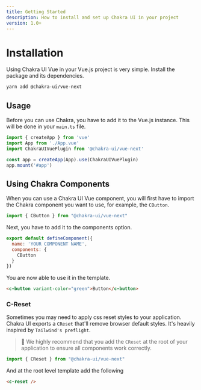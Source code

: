 ```yaml
---
title: Getting Started
description: How to install and set up Chakra UI in your project
version: 1.0+
---
```



# Installation

Using Chakra UI Vue in your Vue.js project is very simple. Install the package and its dependencies.

```bash
yarn add @chakra-ui/vue-next
```

## Usage

Before you can use Chakra, you have to add it to the Vue.js instance. This will be done in your `main.ts` file.

```jsx
import { createApp } from 'vue'
import App from './App.vue'
import ChakraUIVuePlugin from '@chakra-ui/vue-next'

const app = createApp(App).use(ChakraUIVuePlugin)
app.mount('#app')
```

## Using Chakra Components

When you can use a Chakra UI Vue component, you will first have to import the Chakra component you want to use, for example, the `CButton`.

```jsx
import { CButton } from "@chakra-ui/vue-next"
```

Next, you have to add it to the components option.

```jsx
export default defineComponent({
  name: 'YOUR COMPONENT NAME',
  components: {
    CButton
  }
})
```

You are now able to use it in the template.

```html
<c-button variant-color="green">Button</c-button>
```

### C-Reset

Sometimes you may need to apply css reset styles to your application. Chakra UI exports a `CReset` that'll remove browser default styles. It's heavily inspired by `Tailwind's preflight`.

> 🚨 We highly recommend that you add the `CReset` at the root of your application to ensure all components work correctly.

```jsx
import { CReset } from "@chakra-ui/vue-next"
```

And at the root level template add the following

```html
<c-reset />
```